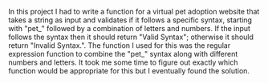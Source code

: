 In this project I had to write a function for a virtual pet adoption website that takes a string as input and validates if it follows a specific syntax, starting with "pet_" followed by a combination of letters and numbers. If the input follows the syntax then it should return "Valid Syntax"; otherwise it should return "Invalid Syntax.". The function I used for this was the regular expression function to combine the "pet_" syntax along with different numbers and letters. It took me some time to figure out exactly which function would be appropriate for this but I eventually found the solution.
